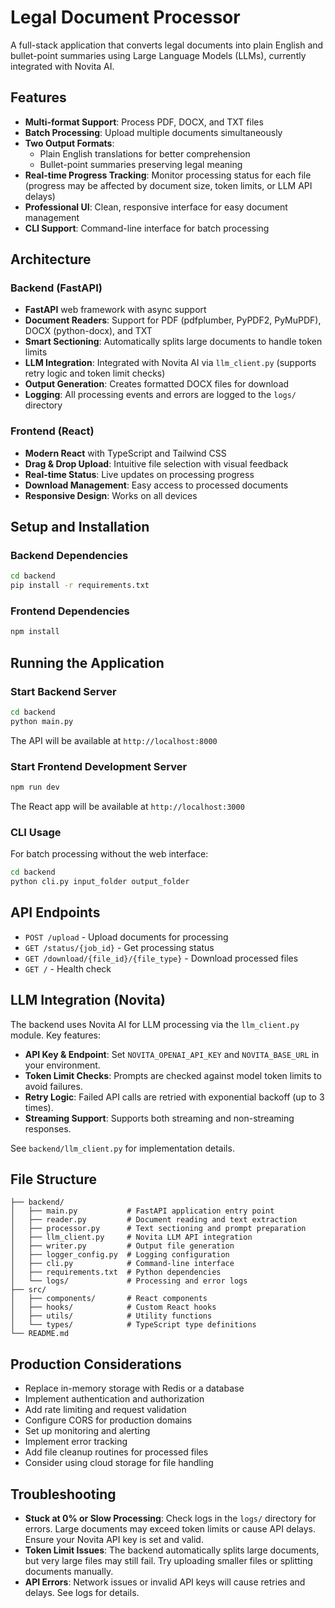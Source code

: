 
# Legal Document Processor

A full-stack application that converts legal documents into plain English and bullet-point summaries using Large Language Models (LLMs), currently integrated with Novita AI.


## Features

- **Multi-format Support**: Process PDF, DOCX, and TXT files
- **Batch Processing**: Upload multiple documents simultaneously
- **Two Output Formats**: 
  - Plain English translations for better comprehension
  - Bullet-point summaries preserving legal meaning
- **Real-time Progress Tracking**: Monitor processing status for each file (progress may be affected by document size, token limits, or LLM API delays)
- **Professional UI**: Clean, responsive interface for easy document management
- **CLI Support**: Command-line interface for batch processing


## Architecture

### Backend (FastAPI)
- **FastAPI** web framework with async support
- **Document Readers**: Support for PDF (pdfplumber, PyPDF2, PyMuPDF), DOCX (python-docx), and TXT
- **Smart Sectioning**: Automatically splits large documents to handle token limits
- **LLM Integration**: Integrated with Novita AI via `llm_client.py` (supports retry logic and token limit checks)
- **Output Generation**: Creates formatted DOCX files for download
- **Logging**: All processing events and errors are logged to the `logs/` directory

### Frontend (React)
- **Modern React** with TypeScript and Tailwind CSS
- **Drag & Drop Upload**: Intuitive file selection with visual feedback
- **Real-time Status**: Live updates on processing progress
- **Download Management**: Easy access to processed documents
- **Responsive Design**: Works on all devices

## Setup and Installation

### Backend Dependencies
```bash
cd backend
pip install -r requirements.txt
```

### Frontend Dependencies
```bash
npm install
```

## Running the Application

### Start Backend Server
```bash
cd backend
python main.py
```
The API will be available at `http://localhost:8000`

### Start Frontend Development Server
```bash
npm run dev
```
The React app will be available at `http://localhost:3000`

### CLI Usage
For batch processing without the web interface:
```bash
cd backend
python cli.py input_folder output_folder
```

## API Endpoints

- `POST /upload` - Upload documents for processing
- `GET /status/{job_id}` - Get processing status
- `GET /download/{file_id}/{file_type}` - Download processed files
- `GET /` - Health check


## LLM Integration (Novita)

The backend uses Novita AI for LLM processing via the `llm_client.py` module. Key features:

- **API Key & Endpoint**: Set `NOVITA_OPENAI_API_KEY` and `NOVITA_BASE_URL` in your environment.
- **Token Limit Checks**: Prompts are checked against model token limits to avoid failures.
- **Retry Logic**: Failed API calls are retried with exponential backoff (up to 3 times).
- **Streaming Support**: Supports both streaming and non-streaming responses.

See `backend/llm_client.py` for implementation details.


## File Structure

```
├── backend/
│   ├── main.py           # FastAPI application entry point
│   ├── reader.py         # Document reading and text extraction
│   ├── processor.py      # Text sectioning and prompt preparation
│   ├── llm_client.py     # Novita LLM API integration
│   ├── writer.py         # Output file generation
│   ├── logger_config.py  # Logging configuration
│   ├── cli.py            # Command-line interface
│   ├── requirements.txt  # Python dependencies
│   └── logs/             # Processing and error logs
├── src/
│   ├── components/       # React components
│   ├── hooks/            # Custom React hooks
│   ├── utils/            # Utility functions
│   └── types/            # TypeScript type definitions
└── README.md
```


## Production Considerations

- Replace in-memory storage with Redis or a database
- Implement authentication and authorization
- Add rate limiting and request validation
- Configure CORS for production domains
- Set up monitoring and alerting
- Implement error tracking
- Add file cleanup routines for processed files
- Consider using cloud storage for file handling

## Troubleshooting

- **Stuck at 0% or Slow Processing**: Check logs in the `logs/` directory for errors. Large documents may exceed token limits or cause API delays. Ensure your Novita API key is set and valid.
- **Token Limit Issues**: The backend automatically splits large documents, but very large files may still fail. Try uploading smaller files or splitting documents manually.
- **API Errors**: Network issues or invalid API keys will cause retries and delays. See logs for details.